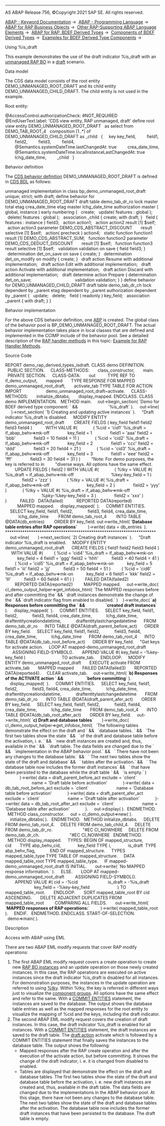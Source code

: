   

* * *

AS ABAP Release 756, ©Copyright 2021 SAP SE. All rights reserved.

[ABAP - Keyword Documentation](https://help.sap.com/doc/abapdocu_756_index_htm/7.56/en-US/abenabap.htm) →  [ABAP - Programming Language](https://help.sap.com/doc/abapdocu_756_index_htm/7.56/en-US/abenabap_reference.htm) →  [ABAP for RAP Business Objects](https://help.sap.com/doc/abapdocu_756_index_htm/7.56/en-US/abenabap_for_rap_bos.htm) →  [Other RAP-Supporting ABAP Language Elements](https://help.sap.com/doc/abapdocu_756_index_htm/7.56/en-US/abenabap_rap_other.htm) →  [ABAP for RAP, BDEF Derived Types](https://help.sap.com/doc/abapdocu_756_index_htm/7.56/en-US/abenrpm_derived_types.htm) →  [Components of BDEF Derived Types](https://help.sap.com/doc/abapdocu_756_index_htm/7.56/en-US/abapderived_types_comp.htm) →  [Examples for BDEF Derived Type Components](https://help.sap.com/doc/abapdocu_756_index_htm/7.56/en-US/abenderived_types_abexas.htm) → 

Using %is\_draft

This example demonstrates the use of the draft indicator %is\_draft with an [unmanaged RAP BO](https://help.sap.com/doc/abapdocu_756_index_htm/7.56/en-US/abenunmanaged_rap_bo_glosry.htm "Glossary Entry") in a [draft](https://help.sap.com/doc/abapdocu_756_index_htm/7.56/en-US/abenbdl_with_draft.htm) scenario.

Data model

The CDS data model consists of the root entity DEMO\_UNMANAGED\_ROOT\_DRAFT and its child entity DEMO\_UNMANAGED\_CHILD\_DRAFT. The child entity is not used in the example.

Root entity:

@AccessControl.authorizationCheck: #NOT\_REQUIRED
@EndUserText.label: 'CDS view entity, RAP unmanaged, draft'
define root view entity DEMO\_UNMANAGED\_ROOT\_DRAFT
  as select from DEMO\_TAB\_ROOT\_4
  composition \[1..\*\] of DEMO\_UNMANAGED\_CHILD\_DRAFT as \_child
  {
    key key\_field,
        field1,
        field2,
        field3,
        field4,
        @Semantics.systemDateTime.lastChangedAt: true
        crea\_date\_time,
        @Semantics.systemDateTime.localInstanceLastChangedAt: true
        lchg\_date\_time,
        \_child
  }

Behavior definition

The [CDS behavior definition](https://help.sap.com/doc/abapdocu_756_index_htm/7.56/en-US/abencds_behavior_definition_glosry.htm "Glossary Entry") DEMO\_UNMANAGED\_ROOT\_DRAFT is defined in [CDS BDL](https://help.sap.com/doc/abapdocu_756_index_htm/7.56/en-US/abencds_bdl_glosry.htm "Glossary Entry") as follows:

unmanaged implementation in class bp\_demo\_unmanaged\_root\_draft unique;
strict;
with draft;
define behavior for DEMO\_UNMANAGED\_ROOT\_DRAFT
draft table demo\_tab\_dr\_ro
lock master
total etag crea\_date\_time
etag master lchg\_date\_time
authorization master ( global, instance )
early numbering
{
  create;
  update( features : global );
  delete( features : global );
  association \_child { create; with draft; }
  field ( features : instance ) field3;
  action action1;
  action action2 result \[1\] $self;
  action action3 parameter DEMO\_CDS\_ABSTRACT\_DISCOUNT
      result selective \[1\] $self;
  action( precheck ) action4;
  static function function1 result \[1\] DEMO\_CDS\_ABSTRACT\_SUM;
  function function2 parameter DEMO\_CDS\_DEDUCT\_DISCOUNT
      result \[1\] $self;
  function function3 result selective \[1\] $self;
  validation validation on save { field field3; }
  determination det\_on\_save on save { create; }
  determination det\_on\_modify on modify { create; }
  draft action Resume with additional implementation;
  draft action Edit with additional implementation;
  draft action Activate with additional implementation;
  draft action Discard with additional implementation;
  draft determine action Prepare { determination det\_on\_save;
                                   validation validation; }
}
define behavior for DEMO\_UNMANAGED\_CHILD\_DRAFT
draft table demo\_tab\_dr\_ch
lock dependent by \_parent
etag dependent by \_parent
authorization dependent by \_parent
{
  update;
  delete;
  field ( readonly ) key\_field;
  association \_parent { with draft; }
}

Behavior implementation

For the above CDS behavior definition, one [ABP](https://help.sap.com/doc/abapdocu_756_index_htm/7.56/en-US/abenbehavior_pool_glosry.htm "Glossary Entry") is created. The global class of the behavior pool is BP\_DEMO\_UNMANAGED\_ROOT\_DRAFT. The actual behavior implementation takes place in local classes that are defined and implemented in the CCIMP include of the behavior pool. See a detailed description of the [RAP handler methods](https://help.sap.com/doc/abapdocu_756_index_htm/7.56/en-US/abapmethods_for_rap_behv.htm) in this topic: [Example for RAP Handler Methods](https://help.sap.com/doc/abapdocu_756_index_htm/7.56/en-US/abenrap_handler_methods_abexa.htm).

Source Code

REPORT demo\_rap\_derived\_types\_isdraft.
CLASS demo DEFINITION.
  PUBLIC SECTION.
    CLASS-METHODS:
      class\_constructor,
      main.
  PRIVATE SECTION.
    CLASS-DATA:
      out          TYPE REF TO if\_demo\_output,
      mapped       TYPE RESPONSE FOR MAPPED demo\_unmanaged\_root\_draft,
      activate\_tab TYPE TABLE FOR ACTION IMPORT
                   demo\_unmanaged\_root\_draft~activate.
    CLASS-METHODS:
      initialize\_dbtabs,
      display\_mapped.
ENDCLASS.
CLASS demo IMPLEMENTATION.
  METHOD main.
    out->begin\_section( \`Demo for BDEF derived type component: \` &&
                        \`%is\_draft\` ).
    out->line(
     )->next\_section( \`1) Creating and updating active instances\` ).
    "Draft indicator %is\_draft is disabled.
    MODIFY ENTITY demo\_unmanaged\_root\_draft
       CREATE FIELDS ( key\_field field1 field2 field3 field4 )
          WITH VALUE #(
            ( %cid = 'cid1' %is\_draft = if\_abap\_behv=>mk-off
              key\_field = 1
              field1 = 'aaa' field2 = 'bbb'
              field3 = 10 field4 = 11 )
            ( %cid = 'cid2' %is\_draft = if\_abap\_behv=>mk-off
              key\_field = 2
              field1 = 'ccc' field2 = 'ddd'
              field3 = 20 field4 = 21 )
            ( %cid = 'cid3' %is\_draft = if\_abap\_behv=>mk-off
              key\_field = 3
              field1 = 'eee' field2 = 'fff'
              field3 = 30 field4 = 31 ) )
        "Note: For demo purposes, the key is referred to in
        "diverse ways. All options have the same effect.
        UPDATE FIELDS ( field2 ) WITH VALUE #(
            ( %tky = VALUE #( %is\_draft = if\_abap\_behv=>mk-off
                              %key-key\_field = 1 )
              field2 = 'zzz' )
            ( %tky = VALUE #( %is\_draft = if\_abap\_behv=>mk-off
                              key\_field = 2 )
              field2 = 'yyy' )
            ( %tky = VALUE #( %is\_draft = if\_abap\_behv=>mk-off
                              %pky-%key-key\_field = 3 )
              field2 = 'xxx' )
             )
          FAILED   DATA(failed)
          REPORTED DATA(reported)
          MAPPED mapped.
    display\_mapped(  ).
    COMMIT ENTITIES.
    SELECT key\_field, field1, field2,
           field3, field4, crea\_date\_time,
           lchg\_date\_time
       FROM demo\_tab\_root\_4
       INTO TABLE @DATA(db\_entries)
       ORDER BY key\_field.
out->write\_html( '<b>Database table entries after RAP operations</b>'
        )->write( data = db\_entries  ).
\*\*\*\*\*\*\*\*\*\*\*\*\*\*\*\*\*\*\*\*\*\*\*\*\*\*\*\*\*\*\*\*\*\*\*\*\*\*\*\*\*\*\*\*\*\*\*\*\*\*\*\*\*\*\*\*\*\*\*\*\*\*\*\*\*\*\*\*\*\*
    out->line(
      )->next\_section( \`2) Creating draft instances\` ).
    "Draft indicator %is\_draft is enabled.
    MODIFY ENTITY demo\_unmanaged\_root\_draft
     CREATE FIELDS ( field1 field2 field3 field4 )
     WITH VALUE #(
        ( %cid = 'cid4' %is\_draft = if\_abap\_behv=>mk-on
          key\_field = 4 field1 = 'ggg' field2 = 'hhh'
          field3 = 40 field4 = 41 )
        ( %cid = 'cid5' %is\_draft = if\_abap\_behv=>mk-on
          key\_field = 5 field1 = 'iii' field2 = 'jjj'
          field3 = 50 field4 = 51 )
        ( %cid = 'cid6' %is\_draft = if\_abap\_behv=>mk-on
          key\_field = 6 field1 = 'kkk' field2 = 'lll'
          field3 = 60 field4 = 61 ) )
        FAILED DATA(failed2)
        REPORTED DATA(reported2)
        MAPPED mapped.
    out->write\_doc( cl\_demo\_output\_helper=>get\_infobox\_html(
\`The MAPPED responses before and after committing the\` &&
\` draft instances demonstrate the change of the \` &&
\`draft indicator flag from enabled to disabled.\` )
   )->write\_doc( \`<b>a) Responses before committing the \` &&
                   \`created draft instances</b>\` ).
    display\_mapped(  ).
    COMMIT ENTITIES.
    SELECT key\_field, field1, field2,
           field3, field4, crea\_date\_time,
           lchg\_date\_time, draftentitycreationdatetime,
           draftentitylastchangedatetime
     FROM demo\_tab\_dr\_ro
     INTO TABLE @DATA(draft\_parent\_before\_act)
     ORDER BY key\_field.
    SELECT key\_field, field1, field2,
           field3, field4, crea\_date\_time,
           lchg\_date\_time
     FROM demo\_tab\_root\_4
     INTO TABLE @DATA(db\_tab\_root\_before\_act)
     ORDER BY key\_field.
    "Get keys for activate action.
    LOOP AT mapped-demo\_unmanaged\_root\_draft
      ASSIGNING FIELD-SYMBOL(<key>).
      APPEND VALUE #( key\_field = <key>-%key-key\_field )
                             TO activate\_tab.
    ENDLOOP.
    MODIFY ENTITY demo\_unmanaged\_root\_draft
      EXECUTE activate FROM activate\_tab
      MAPPED mapped
      FAILED DATA(failed3)
      REPORTED DATA(reported4).
    CLEAR activate\_tab.
    out->write\_html( \`<b>b) Responses of the ACTIVATE action \` &&
                     \`before committing</b>\` ).
    display\_mapped(  ).
    COMMIT ENTITIES.
    SELECT key\_field, field1, field2,
           field3, field4, crea\_date\_time,
           lchg\_date\_time, draftentitycreationdatetime,
           draftentitylastchangedatetime
      FROM demo\_tab\_dr\_ro
      INTO TABLE @DATA(draft\_parent\_afer\_act)
      ORDER BY key\_field.
    SELECT key\_field, field1, field2,
           field3, field4, crea\_date\_time,
           lchg\_date\_time
      FROM demo\_tab\_root\_4
      INTO TABLE @DATA(db\_tab\_root\_after\_act)
      ORDER BY key\_field.
    out->write\_html( \`<b>c) Draft and database tables</b>\`
      )->write\_doc( cl\_demo\_output\_helper=>get\_infobox\_html(
  \`The following tables demonstrate the effect on the draft and \` &&
  \`database tables. \` &&
  \`The first two tables show the state \` &&
  \`of the draft and database table before the activation, i. e. \` &&
  \`new draft instances are created and, thus, available in the \` &&
  \`draft table. The data fields are changed due to the \` &&
  \`implementation in the ABAP behavior pool.\` &&
  \` There have not been any changes to the database table.\` &&
  \` The next two tables show the state of the draft and database\` &&
  \` tables after the activation.\` &&
  \` The database table now includes the former draft instances\` &&
  \` that have been persisted to the database while the draft table \` &&
  \`is empty.\` )
            )->write( data = draft\_parent\_before\_act exclude = \`client\`
                      name = 'Draft table before activation'
            )->write( data = db\_tab\_root\_before\_act exclude = \`client\`
                      name = 'Database table before activation'
            )->write( data = draft\_parent\_afer\_act exclude = \`client\`
                      name = 'Draft table after activation'
            )->write( data = db\_tab\_root\_after\_act exclude = \`client\`
                      name = 'Database table after activation'
            ).
    out->display( ).  ENDMETHOD.
  METHOD class\_constructor.
    out = cl\_demo\_output=>new( ).
    initialize\_dbtabs( ).
  ENDMETHOD.
  METHOD initialize\_dbtabs.
    DELETE FROM demo\_tab\_root\_4.
    DELETE FROM demo\_tab\_child\_4.
    DELETE FROM demo\_tab\_dr\_ro.                         "#EC CI\_NOWHERE
    DELETE FROM demo\_tab\_dr\_ch.                         "#EC CI\_NOWHERE
  ENDMETHOD.
  METHOD display\_mapped.
    TYPES: BEGIN OF mapped\_structure,
             cid       TYPE abp\_behv\_cid,
             key\_field TYPE i,
             is\_draft  TYPE abp\_behv\_flag,
           END OF mapped\_structure.
    TYPES mapped\_table\_type TYPE TABLE OF mapped\_structure.
    DATA mapped\_table\_root TYPE mapped\_table\_type.
    IF mapped-demo\_unmanaged\_root\_draft IS INITIAL.
      out->write( \`No MAPPED response information.\` ).
    ELSE.
      LOOP AT mapped-demo\_unmanaged\_root\_draft
        ASSIGNING FIELD-SYMBOL(<mapped>).
        APPEND VALUE #( cid = <mapped>-%cid
                        is\_draft = <mapped>-%is\_draft
                        key\_field = <mapped>-%key-key\_field
                      ) TO mapped\_table\_root.
      ENDLOOP.
      SORT mapped\_table\_root BY cid ASCENDING.
      DELETE ADJACENT DUPLICATES FROM mapped\_table\_root
        COMPARING ALL FIELDS.
      out->write\_html( \`<b>MAPPED responses of RAP operations:</b>\`
        )->write( mapped\_table\_root ).
    ENDIF.
  ENDMETHOD.
ENDCLASS.
START-OF-SELECTION.
  demo=>main( ).

Description

Access with ABAP using EML

There are two ABAP EML modify requests that cover RAP modify operations:

1.  The first ABAP EML modify request covers a create operation to create new [RAP BO instances](https://help.sap.com/doc/abapdocu_756_index_htm/7.56/en-US/abenrap_bo_instance_glosry.htm "Glossary Entry") and an update operation on those newly created instances. In this case, the RAP operations are executed on active instances since the draft indicator %is\_draft is disabled for all instances. For demonstration purposes, the instances in the update operation are referred to using [%tky](https://help.sap.com/doc/abapdocu_756_index_htm/7.56/en-US/abapderived_types_tky.htm). Within %tky, the key is referred in different ways just to visualize the [component groups](https://help.sap.com/doc/abapdocu_756_index_htm/7.56/en-US/abencomponent_group_glosry.htm "Glossary Entry"). All options have the same effect and refer to the same. With a [COMMIT ENTITIES](https://help.sap.com/doc/abapdocu_756_index_htm/7.56/en-US/abapcommit_entities.htm) statement, the instances are saved to the database. The output shows the database table entries as well as the mapped responses for the root entity to visualize the mapping of %cid and the keys, including the draft indicator.
2.  The second ABAP EML modify request covers the creation of draft instances. In this case, the draft indicator %is\_draft is enabled for all instances. With a [COMMIT ENTITIES](https://help.sap.com/doc/abapdocu_756_index_htm/7.56/en-US/abapcommit_entities.htm) statement, the draft instances are saved to the draft table. The [draft action](https://help.sap.com/doc/abapdocu_756_index_htm/7.56/en-US/abenbdl_draft_action.htm) activate which is followed by a COMMIT ENTITIES statement that finally saves the instances to the database table. The output shows the following:
    -   Mapped responses after the RAP create operation and after the execution of the activate action, but before committing. It shows the change of the draft indicator, i. e. it is changed from disabled to enabled.
    -   Tables are displayed that demonstrate the effect on the draft and database tables. The first two tables show the state of the draft and database table before the activation, i. e. new draft instances are created and, thus, available in the draft table. The data fields are changed due to the implementations in the ABAP behavior pool. At this stage, there have not been any changes to the database table. The next two tables show the state of the draft and database tables after the activation. The database table now includes the former draft instances that have been persisted to the database. The draft table is empty.